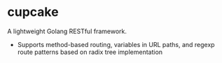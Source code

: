 # cupcake
A lightweight Golang RESTful framework.
* Supports method-based routing, variables in URL paths, and regexp route patterns based on radix tree implementation